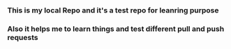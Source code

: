 
### This is my local Repo and it's a test repo for leanring purpose

### Also it helps me to learn things and test different pull and push requests
